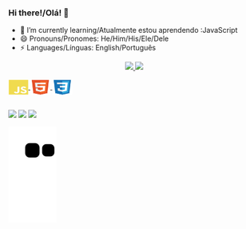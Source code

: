 ### Hi there!/Olá! 👋

- 🌱 I’m currently learning/Atualmente estou aprendendo :JavaScript
- 😄 Pronouns/Pronomes: He/Him/His/Ele/Dele
- ⚡ Languages/Línguas: English/Português

<div align="center">
  <a href="https://github.com/Joao-PauloVS">
  <img width="48%" src="https://github-readme-stats.vercel.app/api?username=Joao-PauloVS&show_icons=true&theme=midnight-purple&include_all_commits=true&count_private=true"/>
  <img width"48%" src="https://github-readme-stats.vercel.app/api/top-langs/?username=Joao-PauloVS&layout=compact&langs_count=7&theme=midnight-purple"/>
</div>
  
  <div style="display: inline_block"><br>
  <img align="center" alt="Rafa-Js" height="30" width="40" src="https://raw.githubusercontent.com/devicons/devicon/master/icons/javascript/javascript-plain.svg">
  <img align="center" alt="Rafa-HTML" height="30" width="40" src="https://raw.githubusercontent.com/devicons/devicon/master/icons/html5/html5-original.svg">
  <img align="center" alt="Rafa-CSS" height="30" width="40" src="https://raw.githubusercontent.com/devicons/devicon/master/icons/css3/css3-original.svg">
</div>
  
  ##
  
  <div> 
  <a href = "mailto:joao.paulojgt@gmail.com"><img src="https://img.shields.io/badge/-Gmail-%23333?style=for-the-badge&logo=gmail&logoColor=white" target="_blank"></a>
  <a href="https://www.linkedin.com/in/joão-paulo-vieira-santos-992876200/" target="_blank"><img src="https://img.shields.io/badge/-LinkedIn-%230077B5?style=for-the-badge&logo=linkedin&logoColor=white" target="_blank"></a> 
    <a href = "https://wa.me/<5561982619078>" target="_blank"><img src="https://img.shields.io/badge/WhatsApp-25D366?style=for-the-badge&logo=whatsapp&logoColor=white"></a>
 
  ![Snake animation](https://github.com/rafaballerini/rafaballerini/blob/output/github-contribution-grid-snake.svg)
 
</div>
